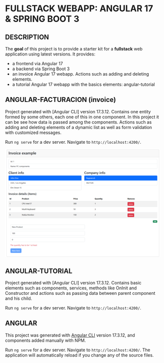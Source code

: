 # FULLSTACK WEBAPP: ANGULAR 17 & SPRING BOOT 3

## DESCRIPTION
The **goal** of this project is to provide a starter kit for a **fullstack** web application using latest versions. It provides:
 * a frontend via Angular 17
 * a backend via Spring Boot 3
 * an invoice Angular 17 webapp. Actions such as adding and deleting elements. 
 * a tutorial Angular 17 webapp with the basics elements: angular-tutorial

## ANGULAR-FACTURACION (invoice)

Project generated with [Angular CLI] version 17.3.12.
Contains one entity formed by some others, each one of this in one component. In this project it can be see how data is passed among the components. Actions such as adding and deleting elements of a dynamic list as well as form validation with customized messages.

Run `ng serve` for a dev server. Navigate to `http://localhost:4200/`.

![Alt text](readme-screenshots/angular-invoice-01.PNG?raw=true "Invoice Angular 17")

## ANGULAR-TUTORIAL

Project generated with [Angular CLI] version 17.3.12.
Contains basic elements such as components, services, methods like OnInit and Constructor and actions such as passing data between parent component and his child.

Run `ng serve` for a dev server. Navigate to `http://localhost:4200/`.

## ANGULAR

This project was generated with [Angular CLI](https://github.com/angular/angular-cli) version 17.3.12, and components added manually with NPM.

Run `ng serve` for a dev server. Navigate to `http://localhost:4200/`. The application will automatically reload if you change any of the source files.
